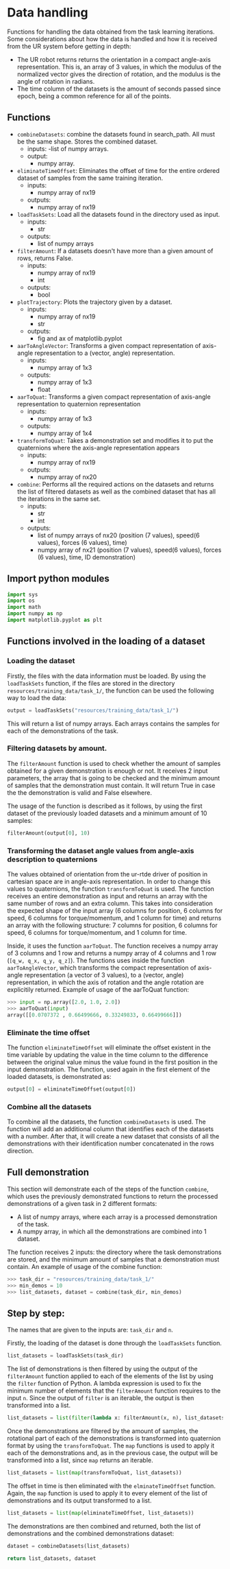 # Data handling

Functions for handling the data obtained from the task learning iterations. Some considerations about how the data is handled and how it is received from the UR system before getting in depth:
  - The UR robot returns returns the orientation in a compact angle-axis representation. This is, an array of 3 values, in which the modulus of the normalized vector gives the direction of rotation, and the modulus is the angle of rotation in radians.
  - The time column of the datasets is the amount of seconds passed since epoch, being a common reference for all of the points.

## Functions

  - ```combineDatasets```: combine the datasets found in search_path. All must be the same shape. Stores the combined dataset.
    - inputs:
        -list of numpy arrays.
    - output:
        - numpy array.
  - ```eliminateTimeOffset```: Eliminates the offset of time for the entire ordered dataset of samples from the same training iteration.
    - inputs:
        - numpy array of nx19
    - outputs:
        - numpy array of nx19
  - ```loadTaskSets```: Load all the datasets found in the directory used as input.
    - inputs:
        - str
    - outputs:
        - list of numpy arrays
  - ```filterAmount```: If a datasets doesn't have more than a given amount of rows, returns False.
    - inputs:
        - numpy array of nx19
        - int
    - outputs:
        - bool
  - ```plotTrajectory```: Plots the trajectory given by a dataset.
    - inputs: 
        - numpy array of nx19
        - str
    - outputs:
        - fig and ax of matplotlib.pyplot
  - ```aarToAngleVector```: Transforms a given compact representation of axis-angle representation to a (vector, angle) representation.
    - inputs: 
        - numpy array of 1x3
    - outputs:
        - numpy array of 1x3
        - float
  - ```aarToQuat```: Transforms a given compact representation of axis-angle representation to quaternion representation
    - inputs: 
        - numpy array of 1x3
    - outputs:
        - numpy array of 1x4
  - ```transformToQuat```: Takes a demonstration set and modifies it to put the quaternions where the axis-angle representation appears
    - inputs: 
        - numpy array of nx19
    - outputs:
        - numpy array of nx20
  - ```combine```: Performs all the required actions on the datasets and returns the list of filtered datasets as well as the combined dataset that has all the iterations in the same set.
    - inputs:
        - str
        - int
    - outputs:
        - list of numpy arrays of nx20 (position (7 values), speed(6 values), forces (6 values), time)
        - numpy array of nx21 (position (7 values), speed(6 values), forces (6 values), time, ID demonstration)

## Import python modules


```python
import sys
import os
import math
import numpy as np
import matplotlib.pyplot as plt
```

## Functions involved in the loading of a dataset

### **Loading the dataset**

Firstly, the files with the data information must be loaded. By using the  ```loadTaskSets``` function, if the files are stored in the directory ``` resources/training_data/task_1/```, the function can be used the following way to load the data:

```python
output = loadTaskSets("resources/training_data/task_1/")
```

This will return a list of numpy arrays. Each arrays contains the samples for each of the demonstrations  of the task.

### **Filtering datasets by amount.**

The ```filterAmount``` function is used to check whether the amount of samples obtained for a given demonstration is enough or not. It receives 2 input parameters, the array that is going to be checked and the minimum amount of samples that the demonstration must contain. It will return True in case the the demonstration is valid and False elsewhere.

The usage of the function is described as it follows, by using the first dataset of the previously loaded datasets and a minimum amount of 10 samples:
```python
filterAmount(output[0], 10)
```

### **Transforming the dataset angle values from angle-axis description to quaternions**

The values obtained of orientation from the ur-rtde driver of position in cartesian space are in angle-axis representation. In order to change this values to quaternions, the function ```transformToQuat``` is used. The function receives an entire demonstration as input and returns an array with the same number of rows and an extra column. This takes into consideration the expected shape of the input array (6 columns for position, 6 columns for speed, 6 columns for torque/momentum, and 1 column for time) and returns an array with the following structure: 7 columns for position, 6 columns for speed, 6 columns for torque/momentum, and 1 column for time.

Inside, it uses the function ```aarToQuat```. The function receives a numpy array of 3 columns and 1 row and returns a numpy array of 4 columns and 1 row (```[q_w, q_x, q_y, q_z]```). The functions uses inside the function ```aarToAngleVector```, which transforms the compact representation of axis-angle representation (a vector of 3 values), to a (vector, angle) representation, in which the axis of rotation and the angle rotation are explicitily returned.  Example of usage of the aarToQuat function:

```python
>>> input = np.array([2.0, 1.0, 2.0])
>>> aarToQuat(input)
array([[0.0707372 , 0.66499666, 0.33249833, 0.66499666]])
```
### **Eliminate the time offset**

The function ```eliminateTimeOffset``` will eliminate the offset existent in the time variable by updating the value in the time column to the difference between the original value minus the value found in the first position in the input demonstration. The function, used again in the first element of the loaded datasets, is demonstrated as:

```python
output[0] = eliminateTimeOffset(output[0])
```

### **Combine all the datasets**

To combine all the datasets, the function ```combineDatasets``` is used. The function will add an additional column that identifies each of the datasets with a number. After that, it will create a new dataset that consists of all the demonstrations with their identification number concatenated in the rows direction.

## Full demonstration

This section will demonstrate each of the steps of the function ```combine```, which uses the previously demonstrated functions to return the processed demonstrations of a given task in 2 different formats:
  - A list of numpy arrays, where each array is a processed demonstration of the task.
  - A numpy array, in which all the demonstrations are combined into 1 dataset.

The function receives 2 inputs: the directory where the task demonstrations are stored, and the minimum amount of samples that a demonstration must contain. An example of usage of the combine function:
```python
>>> task_dir = "resources/training_data/task_1/"
>>> min_demos = 10
>>> list_datasets, dataset = combine(task_dir, min_demos)
```

## Step by step:

The names that are given to the inputs are: ```task_dir``` and ```n```.

Firstly, the loading of the dataset is done through the ```loadTaskSets``` function.

```python
list_datasets = loadTaskSets(task_dir)
```

The list of demonstrations is then filtered by using the output of the ```filterAmount``` function applied to each of the elements of the list by using the ```filter``` function of Python. A lambda expression is used to fix the minimum number of elements that the ```filterAmount``` function requires to the input ```n```. Since the output of ```filter``` is an iterable, the output is then transformed into a list.

```python
list_datasets = list(filter(lambda x: filterAmount(x, n), list_datasets))
```

Once the demonstrations are filtered by the amount of samples, the rotational part of each of the demonstrations is transformed into quaternion format by using the ```transformToQuat```. The ```map``` functions is used to apply it each of the demonstrations and, as in the previous case, the output will be transformed into a list, since ```map``` returns an iterable.

```python
list_datasets = list(map(transformToQuat, list_datasets))
```

The offset in time is then eliminated with the ```elminateTimeOffset``` function. Again, the ```map``` function is used to apply it to every element of the list of demonstrations and its output transformed to a list.

```python
list_datasets = list(map(eliminateTimeOffset, list_datasets))
```

The demonstrations are then combined and returned, both the list of demonstrations and the combined demonstrations dataset:
```python
dataset = combineDatasets(list_datasets)

return list_datasets, dataset
```
